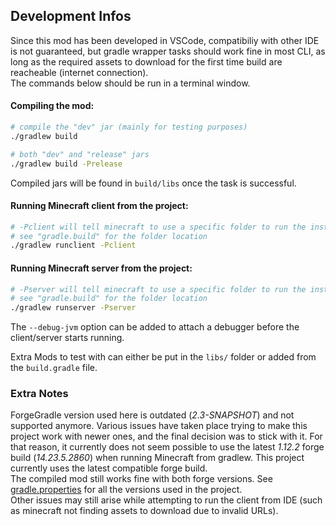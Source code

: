 ## Development Infos

Since this mod has been developed in VSCode, compatibiliy with other IDE is not guaranteed, 
but gradle wrapper tasks should work fine in most CLI, 
as long as the required assets to download for the first time build are reacheable 
(internet connection).<br>
The commands below should be run in a terminal window.


#### Compiling the mod:
```bash
# compile the "dev" jar (mainly for testing purposes)
./gradlew build

# both "dev" and "release" jars
./gradlew build -Prelease
```

Compiled jars will be found in `build/libs` once the task is successful.

#### Running Minecraft client from the project:
```bash
# -Pclient will tell minecraft to use a specific folder to run the instance
# see "gradle.build" for the folder location
./gradlew runclient -Pclient
```

#### Running Minecraft server from the project:
```bash
# -Pserver will tell minecraft to use a specific folder to run the instance
# see "gradle.build" for the folder location
./gradlew runserver -Pserver
```

The `--debug-jvm` option can be added to attach a debugger before the client/server starts running.

Extra Mods to test with can either be put in the `libs/` folder or added from the `build.gradle` file.

### Extra Notes

ForgeGradle version used here is outdated (*2.3-SNAPSHOT*) and not supported anymore. 
Various issues have taken place trying to make this project work with newer ones, 
and the final decision was to stick with it.
For that reason, it currently does not seem possible to use the latest *1.12.2* forge build (*14.23.5.2860*) 
when running Minecraft from gradlew. 
This project currently uses the latest compatible forge build.<br>
The compiled mod still works fine with both forge versions. 
See [gradle.properties](/gradle.properties) for all the versions used in the project.<br>
Other issues may still arise while attempting to run the client from IDE 
(such as minecraft not finding assets to download due to invalid URLs).
